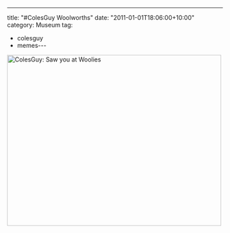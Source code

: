 ---
title: "#ColesGuy Woolworths"
date: "2011-01-01T18:06:00+10:00"
category: Museum
tag:
- colesguy
- memes---
<p><img src="https://rubenerd.com/files/2011/colesguy-woolworths.jpg" alt="ColesGuy: Saw you at Woolies" style="width:500px; height:400px" /></p>

